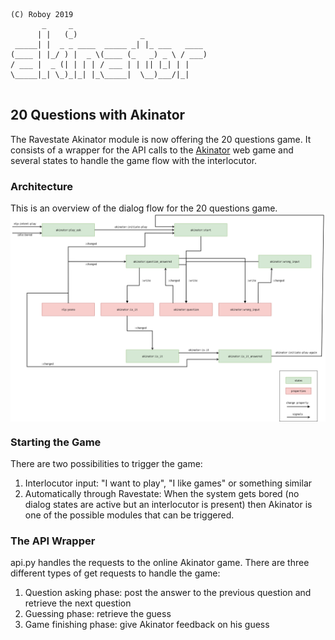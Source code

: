 ```
(C) Roboy 2019            
       _     _                              
      | |   (_)              _              
 _____| |  _ _ ____  _____ _| |_ ___   ____ 
(____ | |_/ ) |  _ \(____ (_   _) _ \ / ___)
/ ___ |  _ (| | | | / ___ | | || |_| | |    
\_____|_| \_)_|_| |_\_____|  \__)___/|_|    
                                                                       
```

## 20 Questions with Akinator

The Ravestate Akinator module is now offering the 20 questions game.
It consists of a wrapper for the API calls to the  [Akinator](https://en.akinator.com/)  web game and several states to handle the game flow with the interlocutor.

### Architecture
This is an overview of the dialog flow for the 20 questions game. 
<img src="../../resources/docs/Akinator.png" width="1000" align="middle">

### Starting the Game
There are two possibilities to trigger the game:
1. Interlocutor input: "I want to play", "I like games" or something similar
2. Automatically through Ravestate: When the system gets bored (no dialog states are active but an interlocutor is present) then Akinator is one of the possible modules that can be triggered. 

### The API Wrapper
api.py handles the requests to the online Akinator game.
There are three different types of get requests to handle the game: 
1. Question asking phase: post the answer to the previous question and retrieve the next question
2. Guessing phase: retrieve the guess
3. Game finishing phase: give Akinator feedback on his guess
